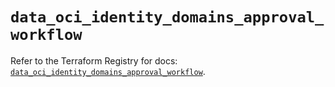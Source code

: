 # `data_oci_identity_domains_approval_workflow`

Refer to the Terraform Registry for docs: [`data_oci_identity_domains_approval_workflow`](https://registry.terraform.io/providers/oracle/oci/7.19.0/docs/data-sources/identity_domains_approval_workflow).
